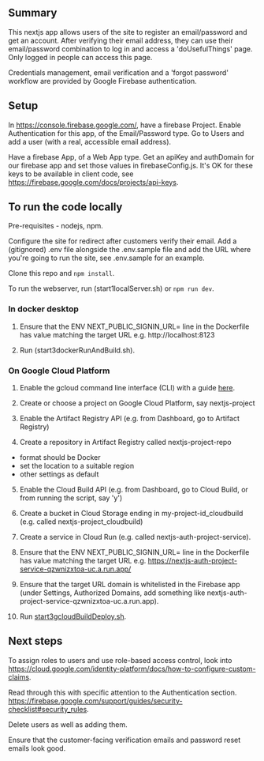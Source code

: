 ## Summary

This nextjs app allows users of the site to register an email/password and get an account. After verifying their email address, they can use their email/password combination to log in and access a 'doUsefulThings' page.  Only logged in people can access this page.

Credentials management, email verification and a 'forgot password' workflow are provided by Google Firebase authentication.

## Setup

In https://console.firebase.google.com/, have a firebase Project. Enable Authentication for this app, of the Email/Password type. Go to Users and add a user (with a real, accessible email address).  

Have a firebase App, of a Web App type. Get an apiKey and authDomain for our firebase app and set those values in firebaseConfig.js.  It's OK for these keys to be available in client code, see https://firebase.google.com/docs/projects/api-keys.

## To run the code locally
Pre-requisites - nodejs, npm.

Configure the site for redirect after customers verify their email. Add a (gitignored) .env file alongside the .env.sample file and add the URL where you're going to run the site, see .env.sample for an example.

Clone this repo and ```npm install```.

To run the webserver, run (start1localServer.sh) or ```npm run dev```.

### In docker desktop

1. Ensure that the ENV NEXT_PUBLIC_SIGNIN_URL= line in the Dockerfile has value matching the target URL e.g. http://localhost:8123

2. Run (start3dockerRunAndBuild.sh).

### On Google Cloud Platform

1. Enable the gcloud command line interface (CLI) with a guide [here](https://cloud.google.com/sdk/docs/install).

2. Create or choose a project on Google Cloud Platform, say nextjs-project

3. Enable the Artifact Registry API (e.g. from Dashboard, go to Artifact Registry)

4. Create a repository in Artifact Registry called nextjs-project-repo
 - format should be Docker
 - set the location to a suitable region
 - other settings as default

5. Enable the Cloud Build API (e.g. from Dashboard, go to Cloud Build, or from running the script, say 'y')

6. Create a bucket in Cloud Storage ending in my-project-id_cloudbuild (e.g. called nextjs-project_cloudbuild)

7. Create a service in Cloud Run (e.g. called nextjs-auth-project-service).  

8. Ensure that the ENV NEXT_PUBLIC_SIGNIN_URL= line in the Dockerfile has value matching the target URL e.g. https://nextjs-auth-project-service-qzwnizxtoa-uc.a.run.app/

9. Ensure that the target URL domain is whitelisted in the Firebase app (under Settings, Authorized Domains, add something like nextjs-auth-project-service-qzwnizxtoa-uc.a.run.app).

10. Run [start3gcloudBuildDeploy.sh](start3gcloudBuildDeploy.sh).

## Next steps
To assign roles to users and use role-based access control, look into https://cloud.google.com/identity-platform/docs/how-to-configure-custom-claims.

Read through this with specific attention to the Authentication section.
https://firebase.google.com/support/guides/security-checklist#security_rules. 

Delete users as well as adding them.

Ensure that the customer-facing verification emails and password reset emails look good.
